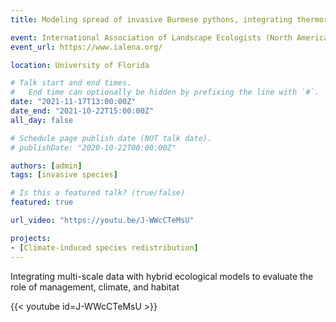 ```yaml
---
title: Modeling spread of invasive Burmese pythons, integrating thermoregulation, behavior, and mortality

event: International Association of Landscape Ecologists (North America)
event_url: https://www.ialena.org/

location: University of Florida

# Talk start and end times.
#   End time can optionally be hidden by prefixing the line with `#`.
date: "2021-11-17T13:00:00Z"
date_end: "2021-10-22T15:00:00Z"
all_day: false

# Schedule page publish date (NOT talk date).
# publishDate: "2020-10-22T00:00:00Z"

authors: [admin]
tags: [invasive species]

# Is this a featured talk? (true/false)
featured: true

url_video: "https://youtu.be/J-WWcCTeMsU"

projects:
- [Climate-induced species redistribution]
---
```


Integrating multi-scale data with hybrid ecological models to evaluate the role of management, climate, and habitat


{{< youtube id=J-WWcCTeMsU >}}
